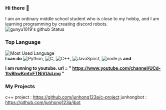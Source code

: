 ### Hi there 👋
I am an ordinary middle school student who is close to my hobby, and I am learning programming by creating discord robots.
![gunyu1019's github Status](https://github-readme-stats.vercel.app/api?username=junhong123a&count_private=true&show_icons=true&theme=tokyonight)
### Top Language
![Most Used Language](https://github-readme-stats.vercel.app/api/top-langs/?username=junhong123a&theme=tokyonight&layout=compact)<br/>
**I can do**
![Python](https://img.shields.io/badge/Python3-3776AB?style=for-the-badge&logo=python&logoColor=fff),
![C](https://img.shields.io/badge/C-A8B9CC?style=for-the-badge&logo=C&logoColor=000),
![C++](https://img.shields.io/badge/C++-0059CC?style=for-the-badge&logo=c%2B%2B&logoColor=fff),
![JavaSprict](https://img.shields.io/badge/JavaSprict-F7DF1E?style=for-the-badge&logo=javascript&logoColor=000),
![node.js](https://img.shields.io/badge/Node.JS-339933?style=for-the-badge&logo=node.js&logoColor=fff) **and**

**I am running to youtube. url = " https://www.youtube.com/channel/UCd-1tvBhwKmtvFTNiVUuLmg "**

### My Projects
c++ project : https://github.com/junhong123a/c-project
junhongbot : https://github.com/junhong123a/jbot




